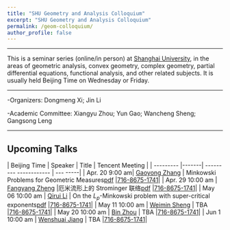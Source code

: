 ```yaml
---
title: "SHU Geometry and Analysis Colloquium"
excerpt: "SHU Geometry and Analysis Colloquium"
permalink: /geom-colloquium/
author_profile: false
---
```




<hr>

This is a   seminar series (online/in person) at [Shanghai University](https://www.math.shu.edu.cn/), in the areas of geometric analysis, convex geometry, complex geometry, partial differential equations, functional analysis, and other related subjects.  It is usually held Beijing Time on Wednesday or Friday.

<hr>

-Organizers: Dongmeng Xi; Jin Li

-Academic Committee: Xiangyu Zhou; Yun Gao; Wancheng Sheng; Gangsong Leng

<hr>

## Upcoming Talks

| Beijing Time  | Speaker |         Title          |        Tencent Meeting          |
| --------- |-------| --------- ------------ | --- -----|
| Apr. 20 9:00 am| [Gaoyong Zhang](https://cims.nyu.edu/~gaoyong/)  | Minkowski Problems for Geometric Measures[pdf](/files/zhang.pdf)    |[716-8675-1741](https://meeting.tencent.com/dm/OQfHFDlLrKW1)|
| Apr. 29 10:00 am  | [Fangyang Zheng](https://www.researchgate.net/profile/Fangyang-Zheng) |厄米流形上的 Strominger 联络[pdf](/files/报告题目和摘要-郑老师.pdf) |[716-8675-1741](https://meeting.tencent.com/dm/OQfHFDlLrKW1)|
| May 06  10:00 am | [Qirui Li](https://person.zju.edu.cn/qrli)    | On the $L_p$-Minkowski problem with super-critical exponents[pdf](/files/李启睿报告摘要)    |[716-8675-1741](https://meeting.tencent.com/dm/OQfHFDlLrKW1)|
| May 11 10:00 am  | [Weimin Sheng](https://person.zju.edu.cn/0094330)    | TBA    |[716-8675-1741](https://meeting.tencent.com/dm/OQfHFDlLrKW1)|
| May 20  10:00 am | [Bin Zhou](https://www.math.pku.edu.cn/jsdw/js_20180628175159671361/z_20180628175159671361/70482.htm)    | TBA    |[716-8675-1741](https://meeting.tencent.com/dm/OQfHFDlLrKW1)|
| Jun 1  10:00 am | [Wenshuai Jiang](https://person.zju.edu.cn/wsjiang)    | TBA    |[716-8675-1741](https://meeting.tencent.com/dm/OQfHFDlLrKW1)|

